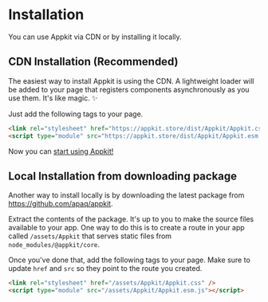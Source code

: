 # Installation

You can use Appkit via CDN or by installing it locally.

## CDN Installation (Recommended)

The easiest way to install Appkit is using the CDN. A lightweight loader will be added to your page that registers components asynchronously as you use them. It's like magic. ✨

Just add the following tags to your page.

```html
<link rel="stylesheet" href="https://appkit.store/dist/Appkit/Appkit.css" />
<script type="module" src="https://appkit.store/dist/Appkit/Appkit.esm.js"></script>
```

Now you can [start using Appkit!](/getting-started/usage.md)

<!--
## Local Installation from NPM

If you don't want to use the CDN, you can install Appkit locally with the following command.

```bash
npm install @appkit/core
```

It's up to you to make the source files available to your app. One way to do this is to create a route in your app called `/assets/Appkit` that serves static files from `node_modules/@appkit/core`.

Once you've done that, add the following tags to your page. Make sure to update `href` and `src` so they point to the route you created.

```html
<link rel="stylesheet" href="/assets/Appkit/Appkit.css" />
<script type="module" src="/assets/Appkit/Appkit.esm.js"></script>
```
-->

## Local Installation from downloading package

Another way to install locally is by downloading the latest package from https://github.com/apaq/appkit. <!--Extract the contents of the package and as mentioned above it is up to you to make the source files available to you application.-->

Extract the contents of the package. It's up to you to make the source files available to your app. One way to do this is to create a route in your app called `/assets/Appkit` that serves static files from `node_modules/@appkit/core`.

Once you've done that, add the following tags to your page. Make sure to update `href` and `src` so they point to the route you created.

```html
<link rel="stylesheet" href="/assets/Appkit/Appkit.css" />
<script type="module" src="/assets/Appkit/Appkit.esm.js"></script>
```
